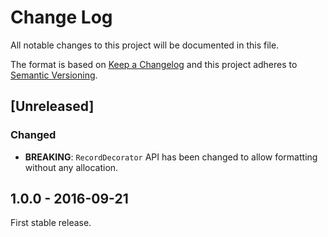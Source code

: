 # Change Log
All notable changes to this project will be documented in this file.

The format is based on [Keep a Changelog](http://keepachangelog.com/)
and this project adheres to [Semantic Versioning](http://semver.org/).

## [Unreleased]
### Changed

* **BREAKING**: `RecordDecorator` API has been changed to allow formatting
  without any allocation.

## 1.0.0 - 2016-09-21

First stable release.
